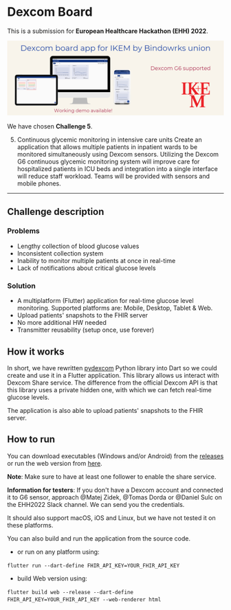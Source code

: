 # Dexcom Board

This is a submission for **European Healthcare Hackathon (EHH) 2022**.

![Dexcom Board](./showcase.png)

We have chosen **Challenge 5**.

5. Continuous glycemic monitoring in intensive care units
Create an application that allows multiple patients in inpatient wards to be monitored simultaneously
using Dexcom sensors. Utilizing the Dexcom G6 continuous glycemic monitoring system will improve
care for hospitalized patients in ICU beds and integration into a single interface will reduce
staff workload. Teams will be provided with sensors and mobile phones.
___

## Challenge description

### Problems
- Lengthy collection of blood glucose values
- Inconsistent collection system
- Inability to monitor multiple patients at once in real-time
- Lack of notifications about critical glucose levels

### Solution
- A multiplatform (Flutter) application for real-time glucose level monitoring. Supported platforms are: Mobile, Desktop, Tablet & Web.
- Upload patients' snapshots to the FHIR server
- No more additional HW needed
- Transmitter reusability (setup once, use forever)

## How it works
In short, we have rewritten [pydexcom](https://github.com/gagebenne/pydexcom) Python library into Dart so we could create and use it in a Flutter application.
This library allows us interact with Dexcom Share service. The difference from the official Dexcom API is that this library uses a private hidden one,
with which we can fetch real-time glucose levels.

The application is also able to upload patients' snapshots to the FHIR server.


## How to run
You can download executables (Windows and/or Android) from the [releases](https://github.com/mzdm/dexcom_board/releases/tag/dev-0.0.11) or 
run the web version from [here](https://dexcom-board.web.app/#/).

**Note**: Make sure to have at least one follower to enable the share service.

**Information for testers**: If you don't have a Dexcom account and connected it to G6 sensor, approach @Matej Zidek, @Tomas Dorda or @Daniel Sulc
on the EHH2022 Slack channel. We can send you the credentials.

It should also support macOS, iOS and Linux, but we have not tested it on these platforms.

You can also build and run the application from the source code.
- or run on any platform using:

`flutter run --dart-define FHIR_API_KEY=YOUR_FHIR_API_KEY`

- build Web version using: 

`flutter build web --release --dart-define FHIR_API_KEY=YOUR_FHIR_API_KEY --web-renderer html`
